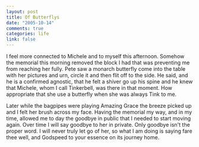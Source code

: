 ```yaml
--- 
layout: post
title: Of Butterflys
date: "2005-10-14"
comments: true
categories: life
link: false
---
```

I feel more connected to Michele and to myself this afternoon. Somehow the memorial this morning removed the block I had that was preventing me from reaching her fully. Pete saw a monarch butterfly come into the table with her pictures and urn, circle it and then flit off to the side. He said, and he is a confirmed agnostic, that he felt a shiver go up his spine and he knew that Michele, whom I call Tinkerbell, was there in that moment. How appropriate that she use a butterfly when she was always Tink to me.

Later while the bagpipes were playing Amazing Grace the breeze picked up and I felt her brush across my face. Having the memorial my way, and in my time, allowed me to day the goodbye in public that I needed to start moving again. Over time I will say goodbye to her in private. Only goodbye isn't the proper word. I will never truly let go of her, so what I am doing is saying fare thee well, and Godspeed to your essence on its journey home.
